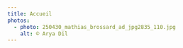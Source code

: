 ```yaml
---
title: Accueil
photos:
  - photo: 250430_mathias_brossard_ad_jpg2835_110.jpg
    alt: © Arya Dil
---
```

